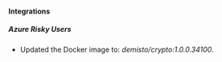 #### Integrations
##### Azure Risky Users
- Updated the Docker image to: *demisto/crypto:1.0.0.34100*.

